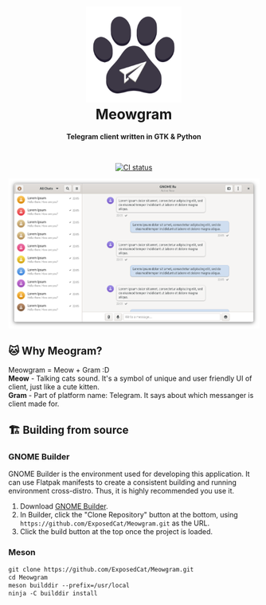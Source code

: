 <h1 align="center">
  <img src="data/logo/com.github.ExposedCat.Meowgram.svg" alt="Meowgram" width="192" height="192"/><br>
  Meowgram
</h1>

<p align="center"><strong>Telegram client written in GTK & Python</strong></p>

<br>
<p align="center">
  <a href="https://github.com/ExposedCat/Meowgram/actions/workflows/testing.yml">
    <img src="https://github.com/ExposedCat/Meowgram/actions/workflows/testing.yml/badge.svg" alt="CI status"/>
  </a>
</p>

<p align="center">
  <img src="screenshots/Meowgram-preview.png" alt="Preview"/>
</p>

## 🐱 Why Meogram?
Meowgram = Meow + Gram :D  
**Meow** - Talking cats sound. It's a symbol of unique and user friendly UI of client, just like a cute kitten.  
**Gram** - Part of platform name: Telegram. It says about which messanger is client made for.  


## 🏗️ Building from source

### GNOME Builder
GNOME Builder is the environment used for developing this application. 
It can use Flatpak manifests to create a consistent building and running 
environment cross-distro. Thus, it is highly recommended you use it.

1. Download [GNOME Builder](https://flathub.org/apps/details/org.gnome.Builder).
2. In Builder, click the "Clone Repository" button at the bottom, using `https://github.com/ExposedCat/Meowgram.git` as the URL.
3. Click the build button at the top once the project is loaded.

### Meson
```
git clone https://github.com/ExposedCat/Meowgram.git
cd Meowgram
meson builddir --prefix=/usr/local
ninja -C builddir install
```
